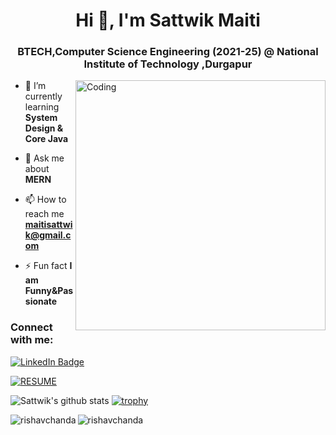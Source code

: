 

<h1 align="center">Hi 👋, I'm Sattwik Maiti</h1>
<h3 align="center">BTECH,Computer Science Engineering (2021-25) @ National Institute of Technology ,Durgapur</h3>
<img align="right" alt="Coding" width="400" src="https://cdn.dribbble.com/users/1162077/screenshots/3848914/programmer.gif">




- 🌱 I’m currently learning **System Design & Core Java**

- 💬 Ask me about **MERN**

- 📫 How to reach me **maitisattwik@gmail.com**

- ⚡ Fun fact **I am Funny&Passionate**

<h3 align="left">Connect with me:</h3>
<p align="left">
 <a href="https://www.linkedin.com/in/sattwik-maiti-a582a81a0/">
    <img src="https://img.shields.io/badge/LinkedIn-blue?style=for-the-badge&logo=linkedin&logoColor=white" alt="LinkedIn Badge"/>
  </a>
</p>

<p align="left">
 <a href="https://linktr.ee/sattwik_maiti">
    <img src="https://encrypted-tbn0.gstatic.com/images?q=tbn:ANd9GcTihbi1ef4gCjOGML0nJuB7qA47_qzyj2eU0g&usqp=CAU" alt="RESUME"/>
  </a>
</p>

![Sattwik's github stats](https://github-readme-stats-sigma-five.vercel.app/api?username=Sattwikmaiti&count_private=true&show_icons=true&theme=radical)
[![trophy](https://github-profile-trophy.vercel.app/?username=Sattwikmaiti&theme=algolia)](https://github.com/ryo-ma/github-profile-trophy)


<p><img align="left" src="https://github-readme-stats.vercel.app/api/top-langs?username=Sattwikmaiti&show_icons=true&locale=en&layout=compact&theme=tokyonight" alt="rishavchanda" /></p>

<p><img align="center" src="https://github-readme-streak-stats.herokuapp.com/?user=Sattwikmaiti&&theme=tokyonight" alt="rishavchanda" /></p>
